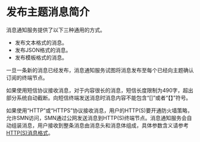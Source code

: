 # 发布主题消息简介<a name="ZH-CN_TOPIC_0044170758"></a>

消息通知服务提供了以下三种通用的方式。

-   发布文本格式的消息。
-   发布JSON格式的消息。
-   发布模板格式的消息。

一旦一条新的消息已经发布，消息通知服务试图将消息发布至每个已经向主题确认订阅的终端节点。

如果使用短信协议接收消息，对于内容很长的消息，短信长度限制为490字，超出部分系统自动截断。向短信终端发送消息时消息内容不能包含“\[\]”或者“【】”符号。

如果使用“HTTP”或“HTTPS”协议接收消息，用户的HTTP\(S\)要开通防火墙策略，允许SMN访问，SMN通过公网发送消息到HTTP\(S\)终端节点。消息通知服务会自动组装消息，用户接收到整条消息由消息头和消息体组成，具体参数含义请参考[HTTP\(S\)消息格式](HTTP(S)消息格式.md)。

